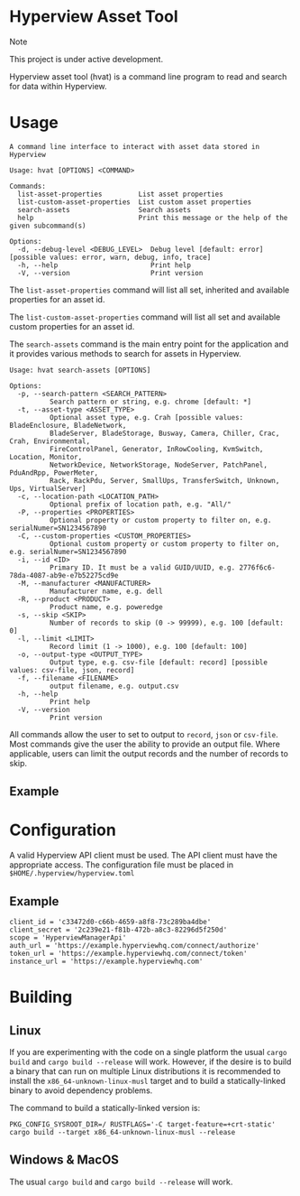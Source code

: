 # Hyperview Asset Tool

> [!NOTE]  
> This project is under active development. 

Hyperview asset tool (hvat) is a command line program to read and search for data within Hyperview.

# Usage

```console
A command line interface to interact with asset data stored in Hyperview

Usage: hvat [OPTIONS] <COMMAND>

Commands:
  list-asset-properties         List asset properties
  list-custom-asset-properties  List custom asset properties
  search-assets                 Search assets
  help                          Print this message or the help of the given subcommand(s)

Options:
  -d, --debug-level <DEBUG_LEVEL>  Debug level [default: error] [possible values: error, warn, debug, info, trace]
  -h, --help                       Print help
  -V, --version                    Print version
```

The `list-asset-properties` command will list all set, inherited and available properties for an asset id. 

The `list-custom-asset-properties` command will list all set and available custom properties for an asset id.

The `search-assets` command is the main entry point for the application and it provides various methods to search for
assets in Hyperview.

```console
Usage: hvat search-assets [OPTIONS]

Options:
  -p, --search-pattern <SEARCH_PATTERN>
          Search pattern or string, e.g. chrome [default: *]
  -t, --asset-type <ASSET_TYPE>
          Optional asset type, e.g. Crah [possible values: BladeEnclosure, BladeNetwork,
          BladeServer, BladeStorage, Busway, Camera, Chiller, Crac, Crah, Environmental,
          FireControlPanel, Generator, InRowCooling, KvmSwitch, Location, Monitor,
          NetworkDevice, NetworkStorage, NodeServer, PatchPanel, PduAndRpp, PowerMeter,
          Rack, RackPdu, Server, SmallUps, TransferSwitch, Unknown, Ups, VirtualServer]
  -c, --location-path <LOCATION_PATH>
          Optional prefix of location path, e.g. "All/"
  -P, --properties <PROPERTIES>
          Optional property or custom property to filter on, e.g. serialNumer=SN1234567890
  -C, --custom-properties <CUSTOM_PROPERTIES>
          Optional custom property or custom property to filter on, e.g. serialNumer=SN1234567890
  -i, --id <ID>
          Primary ID. It must be a valid GUID/UUID, e.g. 2776f6c6-78da-4087-ab9e-e7b52275cd9e
  -M, --manufacturer <MANUFACTURER>
          Manufacturer name, e.g. dell
  -R, --product <PRODUCT>
          Product name, e.g. poweredge
  -s, --skip <SKIP>
          Number of records to skip (0 -> 99999), e.g. 100 [default: 0]
  -l, --limit <LIMIT>
          Record limit (1 -> 1000), e.g. 100 [default: 100]
  -o, --output-type <OUTPUT_TYPE>
          Output type, e.g. csv-file [default: record] [possible values: csv-file, json, record]
  -f, --filename <FILENAME>
          output filename, e.g. output.csv
  -h, --help
          Print help
  -V, --version
          Print version
```

All commands allow the user to set to output to `record`, `json` or `csv-file`. Most commands give the user the ability to provide an output file. Where applicable, users can limit the output records and the number of records to skip. 

## Example

# Configuration
A valid Hyperview API client must be used. The API client must have the appropriate access. The configuration file must be placed in `$HOME/.hyperview/hyperview.toml`

## Example

```console
client_id = 'c33472d0-c66b-4659-a8f8-73c289ba4dbe'
client_secret = '2c239e21-f81b-472b-a8c3-82296d5f250d'
scope = 'HyperviewManagerApi'
auth_url = 'https://example.hyperviewhq.com/connect/authorize'
token_url = 'https://example.hyperviewhq.com/connect/token'
instance_url = 'https://example.hyperviewhq.com'
```

# Building

## Linux
If you are experimenting with the code on a single platform the usual `cargo build` and `cargo build --release` will work. However, if the desire is to build a binary that can run on multiple Linux distributions it is recommended to install the `x86_64-unknown-linux-musl` target and to build a statically-linked binary to avoid dependency problems. 

The command to build a statically-linked version is:

```console
PKG_CONFIG_SYSROOT_DIR=/ RUSTFLAGS='-C target-feature=+crt-static' cargo build --target x86_64-unknown-linux-musl --release
```

## Windows & MacOS
The usual `cargo build` and `cargo build --release` will work. 
